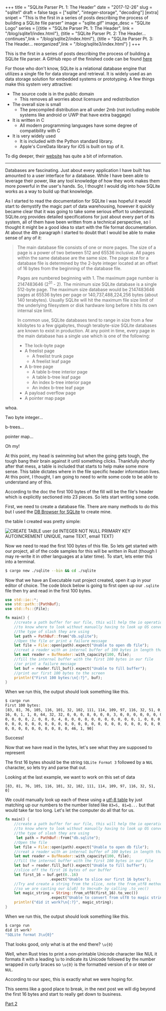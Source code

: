 +++
title = "SQLite Parser Pt. 1: The Header"
date = "2017-12-26"
slug = "sqlite1"
draft = false
tags = ["sqlite", "integer-storage", "decoding"]
[extra]
snipet = "This is the first in a series of posts describing the process of building a SQLite file parser"
image = "sqlite.gif"
image_desc = "SQLite Logo"
series = [{title = "SQLite Parser Pt. 1: The Header", link = "/blog/sqlite1/index.html"},
{title = "SQLite Parser Pt. 2: The Header... continues",link = "/blog/sqlite2/index.html"},
{title = "SQLite Parser Pt. 3: The Header... reorganized",link = "/blog/sqlite3/index.html"}
]
+++

This is the first in a series of posts describing the process of building a SQLite file parser. A GitHub repo of the finished code can be found [here](https://github.com/FreeMasen/sqlite_parser/tree/wired_forge_pt1)

For those who don't know, SQLite is a relational database engine that utilizes a single file for data storage and retrieval. It is widely used as an data storage solution for embedded systems or prototyping. A few things make this system very attractive: 
 - The source code is in the public domain
   - This removes all worries about licensure and redistribution
 - The overall size is small
    - The precompiled distribution are all under 2mb (not including mobile systems like android or UWP that have extra baggage)
 - It is written in C
    - All modern programming languages have some degree of compatibility with C
 - It is very widely used
    - It is included with the Python standard library.
    - Apple's CoreData library for iOS is built on top of it.

To dig deeper, their [website](http://sqlite.org) has quite a bit of information.

---
Databases are fascinating. Just about every application I have built has amounted to a user interface for a database. While I have been able to leverage their power, like any tool knowledge of how they work makes them more powerful in the user's hands. So, I thought I would dig into how SQLite works as a way to build up that knowledge.

As I started to read the documentation for SQLite I was hopeful it would start to demystify the magic part of data warehousing, however it quickly became clear that it was going to take some serious effort to understand. SQLite.org provides detailed specifications for just about every part of its system, all of them have been written from a technical perspective, so I thought it might be a good idea to start with the file format documentation. At about the 4th paragraph I started to doubt that I would be able to make sense of any of it:
> The main database file consists of one or more pages. The size of a page is a power of two between 512 and 65536 inclusive. All pages within the same database are the same size. The page size for a database file is determined by the 2-byte integer located at an offset of 16 bytes from the beginning of the database file.
>
> Pages are numbered beginning with 1. The maximum page number is 2147483646 (2<sup>31</sup> - 2). The minimum size SQLite database is a single 512-byte page. The maximum size database would be 2147483646 pages at 65536 bytes per page or 140,737,488,224,256 bytes (about 140 terabytes). Usually SQLite will hit the maximum file size limit of the underlying filesystem or disk hardware long before it hits its own internal size limit.
>
> In common use, SQLite databases tend to range in size from a few kilobytes to a few gigabytes, though terabyte-size SQLite databases are known to exist in production.
> At any point in time, every page in the main database has a single use which is one of the following:
>
> - The lock-byte page
> - A freelist page
>   - A freelist trunk page
>   - A freelist leaf page
> - A b-tree page
>   - A table b-tree interior page
>   - A table b-tree leaf page
>   - An index b-tree interior page
>   - An index b-tree leaf page 
> - A payload overflow page
> - A pointer map page 

whoa.

Two byte integer...

b-trees... 

pointer map...

Oh my!

At this point, my head is swimming but when the going gets tough, the tough bang their brain against it until something clicks. Thankfully shortly after that mess, a table is included that starts to help make some more sense. This table dictates where in the file specific header information lives. At this point, I thought, I am going to need to write some code to be able to understand any of this.

According to the doc the first 100 bytes of the fill will be the file's header which is explicitly sectioned into 23 pieces. So lets start writing some code.

First, we need to create a database file. There are many methods to do this but I used the [DB Browser for SQLite](http://sqlitebrowser.org/) to create mine. 

the table I created was pretty simple:

![CREATE TABLE user (id INTEGER NOT NULL PRIMARY KEY AUTOINCREMENT UNIQUE, name TEXT, email TEXT)](/images/create_table.png)

Now we need to read the first 100 bytes of this file. So lets get started with our project, all of the code samples for this will be written in Rust (though I may re-write it in other languages at a later time). To start, lets enter this into a terminal.

```bash
$ cargo new ./sqlite --bin && cd ./sqlite
``` 
Now that we have an Executable rust project created, open it up in your editor of choice. 
The code block below is going to first open up our `.sqlite` file then try and read in the first
100 bytes.
```rust
use std::io::*;
use std::path::{PathBuf};
use std::fs::{File};

fn main() {
    //create a path buffer for our file, this will help the io operations
    //to know where to look without manually having to look up OS conventions like 
    //the type of slash they are using
    let path = PathBuf::from("db.sqlite");
    //Open the file or print a failure message
    let file = File::open(path).expect("Unable to open db file");
    //creat a reader with an internal buffer of 100 bytes in length that for our file
    let mut reader = BufReader::with_capacity(100, file);
    //fill the internal buffer with the first 100 bytes in our file
    //or print a failure message
    let buf = reader.fill_buf().expect("Unable to fill buffer");
    //print our first 100 bytes to the screen
    println!("First 100 bytes:\n{:?}", buf);
}
```
When we run this, the output should look something like this.

```bash
$ cargo run
First 100 bytes:
[83, 81, 76, 105, 116, 101, 32, 102, 111, 114, 109, 97, 116, 32, 51, 0, 
16, 0, 1, 1, 0, 64, 32, 32, 0, 0, 0, 8, 0, 0, 0, 3, 0, 0, 0, 0, 0, 0, 0, 
0, 0, 0, 0, 2, 0, 0, 0, 4, 0, 0, 0, 0, 0, 0, 0, 0, 0, 0, 0, 1, 0, 0, 0, 
0, 0, 0, 0, 0, 0, 0, 0, 0, 0, 0, 0, 0, 0, 0, 0, 0, 0, 0, 0, 0, 0, 0, 0, 
0, 0, 0, 0, 0, 0, 0, 0, 8, 0, 46, 1, 90]
```

Success!

Now that we have read in the bytes, let's see what they are supposed to represent

The first 16 bytes should be the string `SQLite Format 3` followed by a `NUL` character, so lets try and parse that out.

Looking at the last example, we want to work on this set of data

`[83, 81, 76, 105, 116, 101, 32, 102, 111, 114, 109, 97, 116, 32, 51, 0]`

We could manually look up each of these using a [utf-8 table](https://en.wikipedia.org/wiki/List_of_Unicode_characters#Basic_Latin) by just matching up our numbers to the number listed like `83=S, 81=Q...` but that would take far too long. Let's let the computer do all that for us.


```rust
fn main() {
    //create a path buffer for our file, this will help the io operations
    //to know where to look without manually having to look up OS conventions like 
    //the type of slash they are using
     let path = PathBuf::from("db.sqlite");
    //Open the file
    let file = File::open(path).expect("Unable to open db file");
    //creat a reader with an internal buffer of 100 bytes in length that for our file
    let mut reader = BufReader::with_capacity(100, file);
    //fill the internal buffer with the first 100 bytes in our file
    let buf = reader.fill_buf().expect("Unable to fill buffer");
    //slice off the first 16 bytes of our buffer
    let first_16 = buf.get(0..16)
                    .expect("Unable to slice our first 16 bytes");
    //Try and create a string from the slice, note the from_utf8 method is expecting a vector 
    //so we are casting our &[u8] to Vec<u8> by calling .to_vec()
    let magic_string = String::from_utf8(first_16).to_vec())
                    .expect("Unable to convert from utf8 to magic string");
    println!("did it work?\n{:?}", magic_string);
}
```
When we run this, the output should look something like this.

```bash
$ cargo run
did it work?
"SQLite format 3\u{0}"
```

That looks good, only what is at the end there? `\u{0}`

Well, when Rust tries to print a non-printable Unicode character like NUL it formats it
with a leading \u to indicate its Unicode followed by the number wrapped in curly braces
so `\u{0}` is the formatted version of `0` or `0000` or `NUL`.

According to our spec, this is exactly what we were hoping for.

This seems like a good place to break, in the next post we will dig beyond the first 16 bytes and start to really get down to business.

[Part 2](/blog/sqlite2/index.html)